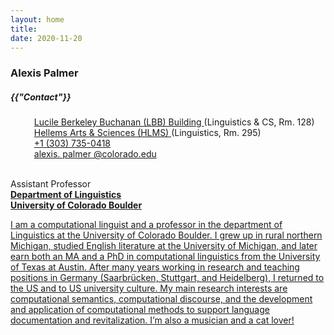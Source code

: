```yaml
---
layout: home
title: 
date: 2020-11-20 
---
```

### Alexis Palmer
<div class="blogcard frontcontact card-4 mb-0" style="width: 100%;">
  <div class="card-body">
    <h5 class="card-title text-center" style="font-size:{{ theme.post-title-size }};font-weight:{{ theme.post-font-weight }};">{{"Contact"}}
    </h5>
    <!--- The following is ripped directly from Nathan Scheider's website
    https://people.cs.georgetown.edu/nschneid/ .  It has been adjusted to suit
    the needs and aesthetics of this website --->
    <ul id="contact" class="well" style="list-style-type: none; position: relative;">
      <li style="padding-left: 1em;">
        <span class="fas fa-map-marker-alt" style="position: absolute; left: 1em; top: unset">
        </span>
        <a href="https://www.colorado.edu/map/?id=336#!m/193852" target="_blank" class="highlighted">Lucile Berkeley Buchanan (LBB) Building
        </a> (Linguistics & CS, Rm. 128) 
      </li>
      <li style="padding-left: 1em;">
        <a href="https://www.colorado.edu/map/?id=336#!m/193881" target="_blank" class="highlighted"> Hellems Arts & Sciences (HLMS)
        </a> (Linguistics, Rm. 295) 
      </li>
      <li style="padding-left: 1em;">
        <span class="fas fa-phone" style="position: absolute; left: 1em; top: unset;">
        </span>
        <a href="tel:+13037350418" class="highlighted">+1 (303) 735-0418
        </a>
      </li>
      <li style="padding-left: 1em;" class="email">
        <a href="mailto:alexis.palmer@colorado.edu" class="highlighted">
          <span class="fas fa-envelope" style="position: absolute; left: 1em;">
          </span>alexis.
            <span style="display: none">i.hate.spam.
            </span>palmer
            <span style="display: none">i.hate.spam.
            </span>@colorado.edu
        </a>
      </li>
    </ul>
  </div>
</div>

<br> Assistant Professor 
<br> <a href="https://www.colorado.edu/linguistics/" class="highlighted" target="_blank"> **Department of Linguistics**
<br> <a href="https://colorado.edu/" class="highlighted" target = "_blank">**University of Colorado Boulder**

I am a computational linguist and a professor in the department of Linguistics at the University of Colorado Boulder. I grew up in rural northern Michigan, studied English literature at the University of Michigan, and later earn both an MA and a PhD in computational linguistics from the University of Texas at Austin. After many years working in research and teaching positions in Germany (Saarbrücken, Stuttgart, and Heidelberg), I returned to the US and to US university culture. My main research interests are computational semantics, computational discourse, and the development and application of computational methods to support language documentation and revitalization. I’m also a musician and a cat lover!